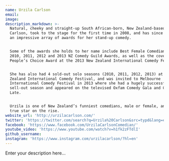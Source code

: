 ```yaml
---
name: Urzila Carlson
email:
image:
description_markdown: >-
  Natural, cheeky and straight-up South African-born, New Zealand-based, Urzila
  Carlson, took to the stage for the first time in 2008, and has since racked up
  an impressive array of awards for her stand-up comedy.


  Some of the awards she holds to her name include Best Female Comedian at the
  2010, 2011, 2012 and 2013 NZ Comedy Guild Awards, as well as the coveted TV3
  People’s Choice Award at the 2013 New Zealand International Comedy Festival.


  She has also had 4 sold-out solo seasons (2010, 2011, 2012, 2013) at the New
  Zealand International Comedy Festival, and was invited to Melbourne
  International Comedy Festival in 2013 where she had a hugely successful
  sell-out season and appeared on the televised Oxfam Comedy Gala and Comedy Up
  Late.


  Urzila is one of New Zealand’s funniest comedians, male or female, and is a
  true star on the rise.
website_url: 'http://urzilacarlson.com/'
twitter: 'https://twitter.com/search?q=Urzila%20Carlson&src=typd&lang=en'
facebook: 'https://www.facebook.com/UrzilaCarlsonComedian/'
youtube_video: 'https://www.youtube.com/watch?v=h1fk2zFTdlI'
github_username:
instagram: 'https://www.instagram.com/urzilacarlson/?hl=en'
---
```


Enter your description here...
